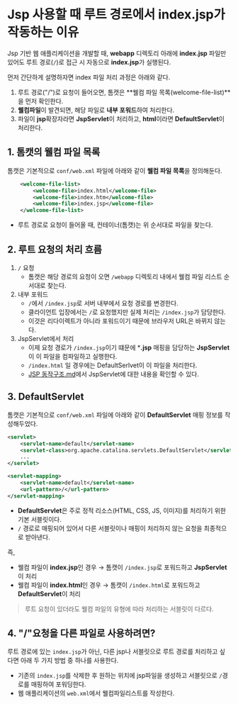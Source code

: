 # Jsp 사용할 때 루트 경로에서 index.jsp가 작동하는 이유

Jsp 기반 웹 애플리케이션을 개발할 때, **webapp** 디렉토리 아래에 **index.jsp** 파일만 있어도 루트 경로(`/`)로 접근 시 자동으로 **index.jsp**가 실행된다.  

먼저 간단하게 설명하자면 index 파일 처리 과정은 아래와 같다.  
1. 루트 경로("/")로 요청이 들어오면, 톰캣은 **웰컴 파일 목록(welcome-file-list)**을 먼저 확인한다.
2. **웰컴파일**이 발견되면, 해당 파일로 **내부 포워드**하여 처리한다.  
3. 파일이 **jsp**확장자라면 **JspServlet**이 처리하고, **html**이라면 **DefaultServlet**이 처리한다.


## 1. 톰캣의 웰컴 파일 목록
톰캣은 기본적으로 `conf/web.xml` 파일에 아래와 같이 **웰컴 파일 목록**을 정의해둔다.
```xml
    <welcome-file-list>
        <welcome-file>index.html</welcome-file>
        <welcome-file>index.htm</welcome-file>
        <welcome-file>index.jsp</welcome-file>
    </welcome-file-list>
```
- 루트 경로로 요청이 들어올 때, 컨테이너(톰캣)는 위 순서대로 파일을 찾는다.


## 2. 루트 요청의 처리 흐름
1. `/` 요청
   - 톰캣은 해당 경로의 요청이 오면 `/webapp` 디렉토리 내에서 웰컴 파일 리스트 순서대로 찾는다.
2. 내부 포워드
   - `/`에서 `/index.jsp`로 서버 내부에서 요청 경로를 변경한다.
   - 클라이언트 입장에서는 `/`로 요청했지만 실제 처리는 `/index.jsp`가 담당한다.
   - 이것은 리다이렉트가 아니라 포워드이기 때문에 브라우저 URL은 바뀌지 않는다.
3. JspServlet에서 처리
   - 이제 요청 경로가 `/index.jsp`이기 떄문에 ***.jsp** 매핑을 담당하는  **JspServlet**이 이 파일을 컴파일하고 실행한다.
   - `/index.html` 일 경우에는 DefaultSerlvet이 이 파일을 처리한다.
   - [JSP 동작구조.md](JSP%20%EB%8F%99%EC%9E%91%EA%B5%AC%EC%A1%B0.md)에서 JspServlet에 대한 내용을 확인할 수 있다.

## 3. DefaultServlet

톰캣은 기본적으로 `conf/web.xml` 파일에 아래와 같이 **DefaultServlet** 매핑 정보를 작성해두었다.
```xml
<servlet>
    <servlet-name>default</servlet-name>
    <servlet-class>org.apache.catalina.servlets.DefaultServlet</servlet-class>
    ...
</servlet>

<servlet-mapping>
    <servlet-name>default</servlet-name>
    <url-pattern>/</url-pattern>
</servlet-mapping>
```

- **DefaultServlet**은 주로 정적 리소스(HTML, CSS, JS, 이미지)를 처리하기 위한 기본 서블릿이다.
- `/` 경로로 매핑되어 있어서 다른 서블릿이나 매핑이 처리하지 않는 요청을 최종적으로 받아낸다.

즉,
- 웰컴 파일이 **index.jsp**인 경우
  → 톰캣이 `/index.jsp`로 포워드하고 **JspServlet**이 처리
- 웰컴 파일이 **index.html**인 경우
  → 톰캣이 `/index.html`로 포워드하고 **DefaultServlet**이 처리

> 루트 요청이 있더라도 웰컴 파일의 유형에 따라 처리하는 서블릿이 다르다.

## 4. "/"요청을 다른 파일로 사용하려면?
루트 경로에 있는 `index.jsp`가 아닌, 다른 jsp나 서블릿으로 루트 경로를 처리하고 싶다면 아래 두 가지 방법 중 하나를 사용한다.

- 기존의 `index.jsp`를 삭제한 후 원하는 위치에 jsp파일을 생성하고 서블릿으로 `/`경로를 매핑하여 포워딩한다.
- 웹 애플리케이션의 `web.xml`에서 웰컴파일리스트를 작성한다.

